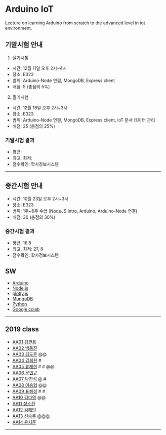 # Arduino IoT
Lecture on learning Arduino from scratch to the advanced level in iot environment.

## 기말시험 안내
1. 실기시험
- 시간: 12월 11일 오후 2시~4시
- 장소: E323
- 범위: Arduino-Node 연결, MongoDB, Express client
- 배점: 5 (총점의 5%)

2. 필기시험
- 시간: 12월 18일 오후 2시~3시
- 장소: E323
- 범위: Arduino-Node 연결, MongoDB, Express client, IoT 문서 데이터 관리
- 배점: 25 (총점의 25%)

### 기말시험 결과
- 평균: 
- 최고, 최저: 
- 점수확인: 학사정보시스템

---

## 중간시험 안내
- 시간: 10월 23일 오후 2시~3시
- 장소: E323
- 범위: 1주~6주 수업 (NodeJS intro, Arduino, Arduino-Node 연결)
- 배점: 30 (총점의 30%)

### 중간시험 결과
- 평균: 16.8
- 최고, 최저: 27, 8
- 점수확인: 학사정보시스템

## SW
- [Arduino](https://www.arduino.cc/)
- [Node.js](https://nodejs.org/ko/)
- [plotly.js](https://plot.ly/)
- [MongoDB](https://www.mongodb.com/download-center#community)
- [Python](https://www.anaconda.com)
- [Google colab](https://colab.research.google.com/)
---
## 2019 class
- [AA01 김관용](https://github.com/kgy4738/aa01)
- [AA02 백동진](https://github.com/Dongjin100/aa02)
- [AA03 김도훈](https://github.com/Domo9610/aa03) @@
- [AA04 김희찬](https://github.com/akasia1/aa04) #
- [AA05 류재현](https://github.com/Inje-AA05/aa05) # # @@
- [AA06 문민규](https://github.com/moonmingyu/aa06)
- [AA07 박진석](https://github.com/rlfwo93/aa07) @ #
- [AA08 이승협](https://github.com/mina0502/aa08) @@
- [AA09 표혜성](https://github.com/prpp0000/aa09) # # 
- [AA10 김다영](https://github.com/popo8579/aa10) @@
- [AA11 성소진](https://github.com/tjdthwls17/aa11)
- [AA12 김해인](https://github.com/srv9812/aa12)
- [AA13 신송주](https://github.com/arong97/aa13) @@@
- [AA14 윤지훈](https://github.com/qzaq5985/aa14)
---



